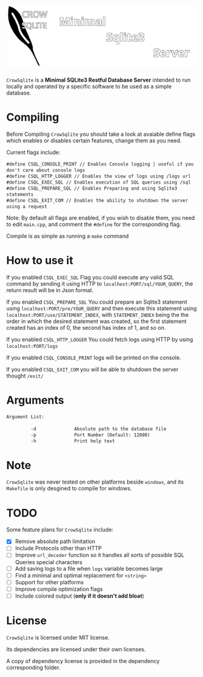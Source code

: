 # ![logo](crowsqlite_logo.png)

`CrowSqlite` is a **Minimal SQLite3 Restful Database Server** intended to run locally and operated by a specific software to be used as a simple database.


# Compiling


Before Compiling `CrowSqlite` you should take a look at avaiable define flags which enables or disables certain features, change them as you need.

Current flags include:
```
#define CSQL_CONSOLE_PRINT // Enables Console logging | useful if you don't care about console logs
#define CSQL_HTTP_LOGGER // Enables the view of logs using /logs url
#define CSQL_EXEC_SQL // Enables execution of SQL queries using /sql
#define CSQL_PREPARE_SQL // Enables Preparing and using Sqlite3 statements
#define CSQL_EXIT_COM // Enables the ability to shutdown the server using a request
```

Note: By default all flags are enabled, if you wish to disable them, you need to edit `main.cpp`, and comment the `#define` for the corresponding flag.

Compile is as simple as running a `make` command

# How to use it

If you enabled `CSQL_EXEC_SQL` Flag you could execute any valid SQL command by sending it using HTTP to `localhost:PORT/sql/YOUR_QUERY`, the return result will be in Json format.

If you enabled `CSQL_PREPARE_SQL` You could prepare an Sqlite3 statement using `localhost:PORT/pre/YOUR_QUERY` and then execute this statement using `localhost:PORT/use/STATEMENT_INDEX`, with `STATEMENT_INDEX` being the the order in which the desired statement was created, so the first statement created has an index of 0, the second has index of 1, and so on.

If you enabled `CSQL_HTTP_LOGGER` You could fetch logs using HTTP by using `localhost:PORT/logs`

If you enabled `CSQL_CONSOLE_PRINT` logs will be printed on the console.

If you enabled `CSQL_EXIT_COM` you will be able to shutdown the server thought `/exit/`


# Arguments

```
Argument List:

         -d              Absolute path to the database file
         -p              Port Number (Default: 12000)
         -h              Print help text
```

# Note

`CrowSqlite` was never tested on other platforms beside `windows`, and its `Makefile` is only desgined to compile for windows.

# TODO

Some feature plans for `CrowSqlite` include:

- [X] Remove absolute path limitation
- [ ] Include Protocols other than HTTP
- [ ] Improve `url_decoder` function so it handles all sorts of possible SQL Queries special characters
- [ ] Add saving logs to a file when `logs` variable becomes large
- [ ] Find a minimal and optimal replacement for `<string>`
- [ ] Support for other platforms
- [ ] Improve compile optimization flags
- [ ] Include colored output (**only if it doesn't add bloat**)

# License
`CrowSqlite` is licensed under MIT license.

Its dependencies are licensed under their own licenses.

A copy of dependency license is provided in the dependency corresponding folder.

